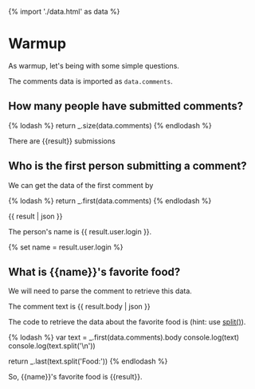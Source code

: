 {% import './data.html' as data %}

# Warmup

As warmup, let's being with some simple questions.

The comments data is imported as `data.comments`.

## How many people have submitted comments?

{% lodash %}
return _.size(data.comments)
{% endlodash %}

There are {{result}} submissions

## Who is the first person submitting a comment?

We can get the data of the first comment by

{% lodash %}
return _.first(data.comments)
{% endlodash %}

{{ result | json }}

The person's name is {{ result.user.login }}.

{% set name = result.user.login %}

## What is {{name}}'s favorite food?

We will need to parse the comment to retrieve this data.

The comment text is
{{ result.body | json }}

The code to retrieve the data about the favorite food is (hint: use [split()](https://developer.mozilla.org/en-US/docs/Web/JavaScript/Reference/Global_Objects/String/split)).

{% lodash %}
var text = _.first(data.comments).body
console.log(text)
console.log(text.split('\n'))

return _.last(text.split('Food:'))
{% endlodash %}

So, {{name}}'s favorite food is {{result}}.
